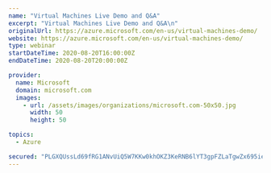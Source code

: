 ```yaml
---
name: "Virtual Machines Live Demo and Q&A"
excerpt: "Virtual Machines Live Demo and Q&A\n"
originalUrl: https://azure.microsoft.com/en-us/virtual-machines-demo/
website: https://azure.microsoft.com/en-us/virtual-machines-demo/
type: webinar
startDateTime: 2020-08-20T16:00:00Z
endDateTime: 2020-08-20T20:00:00Z

provider:
  name: Microsoft
  domain: microsoft.com
  images:
    - url: /assets/images/organizations/microsoft.com-50x50.jpg
      width: 50
      height: 50

topics:
  - Azure

secured: "PLGXQUssLd69fRG1ANvUiQ5W7KKw0khOKZ3KeRNB6lYT3gpFZLaTgwZx695ieLFz+XjBypjGmXn+AofzgEtPQfupU7N9Kdhmv01I9r7r1tVtli08FQRZs8ozcK5eO8+ag+kI5PIirSVKq+R4ydESUHJDQ76nnmauQX9deVveXnTyHJY3P/93smrOReEtea2fjUs2g6AV1/etF9IJns/xERHCatzXG0navFRZPsf8jsGhlDWiOKK+J5d9PQqYMzeyKIEMWP4X83Veh2nG412WFoNVDHBe19f98Eu84g6thqwfeL4d0U45T6AsIIuVqb6hIgdo4shUS+NAWOkAP68RcA==;+OgnfgrsRrn71o73vjKV/g=="
---
```


